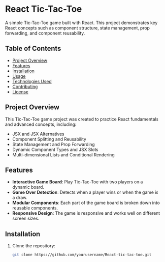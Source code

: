 # React Tic-Tac-Toe

A simple Tic-Tac-Toe game built with React. This project demonstrates key React concepts such as component structure, state management, prop forwarding, and component reusability.

## Table of Contents
- [Project Overview](#project-overview)
- [Features](#features)
- [Installation](#installation)
- [Usage](#usage)
- [Technologies Used](#technologies-used)
- [Contributing](#contributing)
- [License](#license)

## Project Overview

This Tic-Tac-Toe game project was created to practice React fundamentals and advanced concepts, including:
- JSX and JSX Alternatives
- Component Splitting and Reusability
- State Management and Prop Forwarding
- Dynamic Component Types and JSX Slots
- Multi-dimensional Lists and Conditional Rendering

## Features

- **Interactive Game Board**: Play Tic-Tac-Toe with two players on a dynamic board.
- **Game Over Detection**: Detects when a player wins or when the game is a draw.
- **Modular Components**: Each part of the game board is broken down into reusable components.
- **Responsive Design**: The game is responsive and works well on different screen sizes.

## Installation

1. Clone the repository:
   ```bash
   git clone https://github.com/yourusername/React-tic-tac-toe.git

